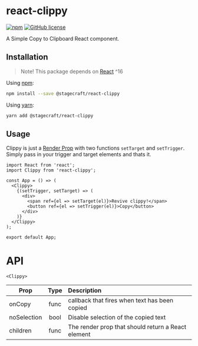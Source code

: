 # react-clippy
[![npm](https://img.shields.io/npm/v/react-web-tabs.svg?style=flat-square)](https://www.npmjs.com/package/@stagecraft/react-clippy)
[![GitHub license](https://img.shields.io/badge/license-MIT-blue.svg?style=flat-square)](https://raw.githubusercontent.com/stagecraft/react-clippy/master/LICENCE)

A Simple Copy to Clipboard React component.

## Installation
> Note! This package depends on [React](https://facebook.github.io/react/) ^16

Using [npm](https://www.npmjs.com/):
```bash
npm install --save @stagecraft/react-clippy
```
Using [yarn](https://yarnpkg.com/en/):
```bash
yarn add @stagecraft/react-clippy
```

## Usage
Clippy is just a [Render Prop](https://cdb.reacttraining.com/use-a-render-prop-50de598f11ce) with
two functions `setTarget` and `setTrigger`. Simply pass in your trigger and target elements and thats it.
```
import React from 'react';
import Clippy from 'react-clippy';

const App = () => (
  <Clippy>
    {(setTrigger, setTarget) => (
      <div>
        <span ref={el => setTarget(el)}>Revive clippy!</span>
        <button ref={el => setTrigger(el)}>Copy</button>
      </div>
    )}
  </Clippy>
);

export default App;
```


# API
`<Clippy>`

| Prop        | Type | Description                                        |
| ----------- |:----:| :--------------------------------------------------|
| onCopy      | func | callback that fires when text has been copied      |
| noSelection | bool | Disable selection of the copied text               |
| children    | func | The render prop that should return a React element |
